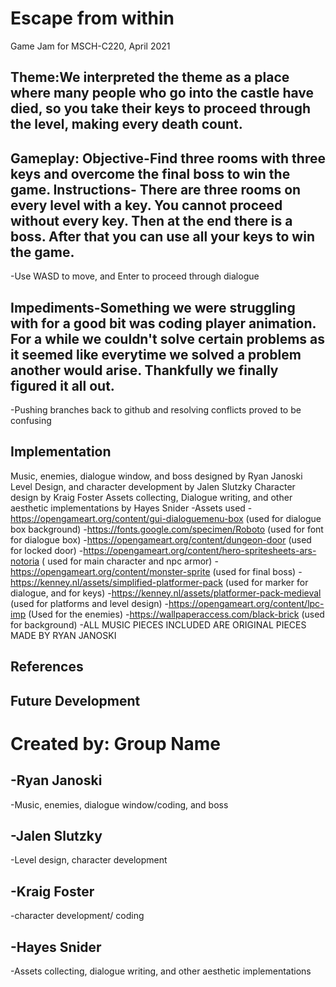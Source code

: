 # Escape from within
Game Jam for MSCH-C220, April 2021

## Theme:We interpreted the theme as a place where many people who go into the castle have died, so you take their keys to proceed through the level, making every death count.

## Gameplay: Objective-Find three rooms with three keys and overcome the final boss to win the game. Instructions- There are three rooms on every level with a key. You cannot proceed without every key. Then at the end there is a boss. After that you can use all your keys to win the game. 
  -Use WASD to move, and Enter to proceed through dialogue

## Impediments-Something we were struggling with for a good bit was coding player animation. For a while we couldn't solve certain problems as it seemed like everytime we solved a problem another would arise. Thankfully we finally figured it all out.
  -Pushing branches back to github and resolving conflicts proved to be confusing

## Implementation
Music, enemies, dialogue window, and boss designed by Ryan Janoski 
Level Design, and character development by Jalen Slutzky
Character design by Kraig Foster 
Assets collecting, Dialogue writing, and other aesthetic implementations by Hayes Snider
  -Assets used 
   -https://opengameart.org/content/gui-dialoguemenu-box (used for dialogue box background)
   -https://fonts.google.com/specimen/Roboto (used for font for dialogue box)
   -https://opengameart.org/content/dungeon-door (used for locked door)
   -https://opengameart.org/content/hero-spritesheets-ars-notoria ( used for main character and npc armor)
   -https://opengameart.org/content/monster-sprite (used for final boss) 
   -https://kenney.nl/assets/simplified-platformer-pack (used for marker for dialogue, and for keys) 
   -https://kenney.nl/assets/platformer-pack-medieval (used for platforms and level design) 
   -https://opengameart.org/content/lpc-imp (Used for the enemies)
   -https://wallpaperaccess.com/black-brick (used for background)
   -ALL MUSIC PIECES INCLUDED ARE ORIGINAL PIECES MADE BY RYAN JANOSKI
## References

## Future Development

# Created by: Group Name
## -Ryan Janoski 
  -Music, enemies, dialogue window/coding, and boss
## -Jalen Slutzky 
  -Level design, character development 
## -Kraig Foster 
  -character development/ coding
## -Hayes Snider 
  -Assets collecting, dialogue writing, and other aesthetic implementations 
